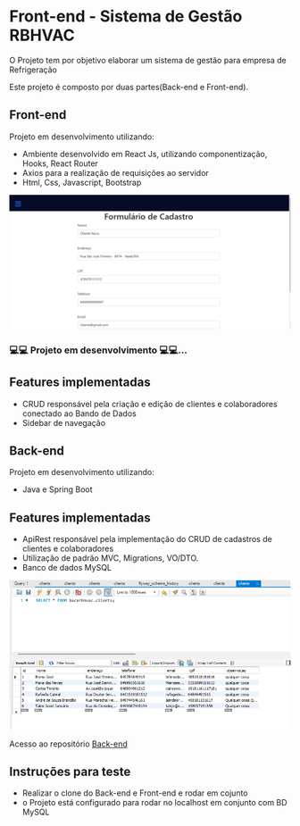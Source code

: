 # Front-end - Sistema de Gestão RBHVAC 

O Projeto tem por objetivo elaborar um sistema de gestão para empresa de Refrigeração

Este projeto é composto por duas partes(Back-end e Front-end).  


## Front-end

Projeto em desenvolvimento utilizando:

- Ambiente desenvolvido em React Js, utilizando componentização, Hooks, React Router
- Axios para a realização de requisições ao servidor 
- Html, Css, Javascript, Bootstrap

<img src="./Github/Animação1.gif">



<h3> 💻💻 Projeto em desenvolvimento 💻💻... </h3>


## Features implementadas

- CRUD responsável pela criação e edição de clientes e colaboradores conectado ao Bando de Dados
- Sidebar de navegação

## Back-end

Projeto em desenvolvimento utilizando:

- Java e Spring Boot

## Features implementadas

- ApiRest responsável pela implementação do CRUD de cadastros de clientes e colaboradores
- Utilização de padrão MVC, Migrations, VO/DTO.
- Banco de dados MySQL 

<img src="./Github/MySQL_back.png">

Acesso ao repositório [Back-end](https://github.com/RamonBatalha/backrbhvac) 

## Instruções para teste

- Realizar o clone do Back-end e Front-end e rodar em cojunto
- o Projeto está configurado para rodar no localhost em conjunto com BD MySQL